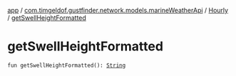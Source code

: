 [app](../../index.md) / [com.timgeldof.gustfinder.network.models.marineWeatherApi](../index.md) / [Hourly](index.md) / [getSwellHeightFormatted](./get-swell-height-formatted.md)

# getSwellHeightFormatted

`fun getSwellHeightFormatted(): `[`String`](https://kotlinlang.org/api/latest/jvm/stdlib/kotlin/-string/index.html)